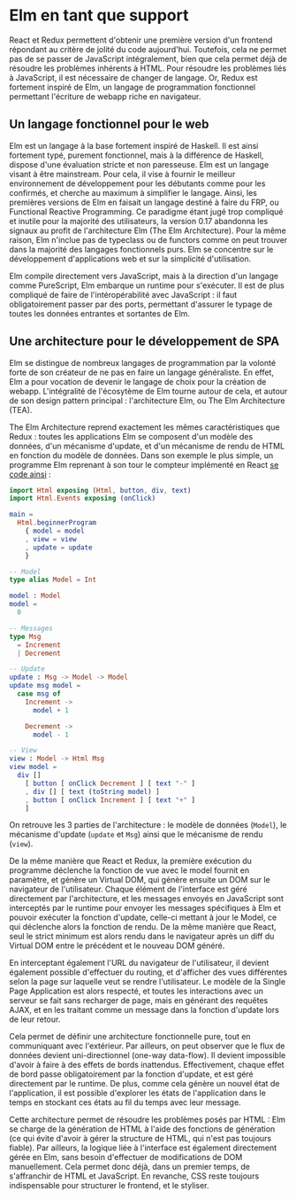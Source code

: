 # Elm en tant que support

React et Redux permettent d'obtenir une première version d'un frontend répondant au critère de jolité du code aujourd'hui. Toutefois, cela ne permet pas de se passer de JavaScript intégralement, bien que cela permet déjà de résoudre les problèmes inhérents à HTML. Pour résoudre les problèmes liés à JavaScript, il est nécessaire de changer de langage. Or, Redux est fortement inspiré de Elm, un langage de programmation fonctionnel permettant l'écriture de webapp riche en navigateur.

## Un langage fonctionnel pour le web

Elm est un langage à la base fortement inspiré de Haskell. Il est ainsi fortement typé, purement fonctionnel, mais à la différence de Haskell, dispose d'une évaluation stricte et non paresseuse. Elm est un langage visant à être mainstream. Pour cela, il vise à fournir le meilleur environnement de développement pour les débutants comme pour les confirmés, et cherche au maximum à simplifier le langage. Ainsi, les premières versions de Elm en faisait un langage destiné à faire du FRP, ou Functional Reactive Programming. Ce paradigme étant jugé trop compliqué et inutile pour la majorité des utilisateurs, la version 0.17 abandonna les signaux au profit de l'architecture Elm \(The Elm Architecture\). Pour la même raison, Elm n'inclue pas de typeclass ou de functors comme on peut trouver dans la majorité des langages fonctionnels purs. Elm se concentre sur le développement d'applications web et sur la simplicité d'utilisation.

Elm compile directement vers JavaScript, mais à la direction d'un langage comme PureScript, Elm embarque un runtime pour s'exécuter. Il est de plus compliqué de faire de l'intéropérabilité avec JavaScript : il faut obligatoirement passer par des ports, permettant d'assurer le typage de toutes les données entrantes et sortantes de Elm.

## Une architecture pour le développement de SPA

Elm se distingue de nombreux langages de programmation par la volonté forte de son créateur de ne pas en faire un langage généraliste. En effet, Elm a pour vocation de devenir le langage de choix pour la création de webapp. L'intégralité de l'écosytème de Elm tourne autour de cela, et autour de son design pattern principal : l'architecture Elm, ou The Elm Architecture \(TEA\).

The Elm Architecture reprend exactement les mêmes caractéristiques que Redux : toutes les applications Elm se composent d'un modèle des données, d'un mécanisme d'update, et d'un mécanisme de rendu de HTML en fonction du modèle de données. Dans son exemple le plus simple, un programme Elm reprenant à son tour le compteur implémenté en React [se code ainsi](https://ellie-app.com/4cZmysTnCFPa1/0) :

```elm
import Html exposing (Html, button, div, text)
import Html.Events exposing (onClick)

main =
  Html.beginnerProgram
    { model = model
    , view = view
    , update = update
    }

-- Model
type alias Model = Int

model : Model
model =
  0

-- Messages
type Msg
  = Increment
  | Decrement

-- Update
update : Msg -> Model -> Model
update msg model =
  case msg of
    Increment ->
      model + 1

    Decrement ->
      model - 1

-- View
view : Model -> Html Msg
view model =
  div []
    [ button [ onClick Decrement ] [ text "-" ]
    , div [] [ text (toString model) ]
    , button [ onClick Increment ] [ text "+" ]
    ]
```

On retrouve les 3 parties de l'architecture : le modèle de données \(`Model`\), le mécanisme d'update \(`update` et `Msg`\) ainsi que le mécanisme de rendu \(`view`\).

De la même manière que React et Redux, la première exécution du programme déclenche la fonction de vue avec le model fournit en paramètre, et génère un Virtual DOM, qui génère ensuite un DOM sur le navigateur de l'utilisateur. Chaque élément de l'interface est géré directement par l'architecture, et les messages envoyés en JavaScript sont interceptés par le runtime pour envoyer les messages spécifiques à Elm et pouvoir exécuter la fonction d'update, celle-ci mettant à jour le Model, ce qui déclenche alors la fonction de rendu. De la même manière que React, seul le strict minimum est alors rendu dans le navigateur après un diff du Virtual DOM entre le précédent et le nouveau DOM généré.

En interceptant également l'URL du navigateur de l'utilisateur, il devient également possible d'effectuer du routing, et d'afficher des vues différentes selon la page sur laquelle veut se rendre l'utilisateur. Le modèle de la Single Page Application est alors respecté, et toutes les interactions avec un serveur se fait sans recharger de page, mais en générant des requêtes AJAX, et en les traitant comme un message dans la fonction d'update lors de leur retour.

Cela permet de définir une architecture fonctionnelle pure, tout en communiquant avec l'extérieur. Par ailleurs, on peut observer que le flux de données devient uni-directionnel \(one-way data-flow\). Il devient impossible d'avoir à faire à des effets de bords inattendus. Effectivement, chaque effet de bord passe obligatoirement par la fonction d'update, et est géré directement par le runtime. De plus, comme cela génère un nouvel état de l'application, il est possible d'explorer les états de l'application dans le temps en stockant ces états au fil du temps avec leur message.

Cette architecture permet de résoudre les problèmes posés par HTML : Elm se charge de la génération de HTML à l'aide des fonctions de génération \(ce qui évite d'avoir à gérer la structure de HTML, qui n'est pas toujours fiable\). Par ailleurs, la logique liée à l'interface est également directement gérée en Elm, sans besoin d'effectuer de modifications de DOM manuellement. Cela permet donc déjà, dans un premier temps, de s'affranchir de HTML et JavaScript. En revanche, CSS reste toujours indispensable pour structurer le frontend, et le styliser.



